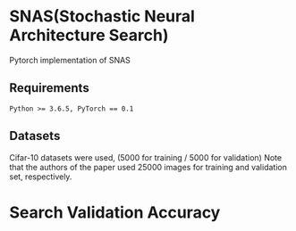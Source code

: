 # SNAS(Stochastic Neural Architecture Search)
Pytorch implementation of SNAS

## Requirements
```
Python >= 3.6.5, PyTorch == 0.1
```

## Datasets
Cifar-10 datasets were used, (5000 for training / 5000 for validation)
Note that the authors of the paper used 25000 images for training and validation set, respectively.

# Search Validation Accuracy
